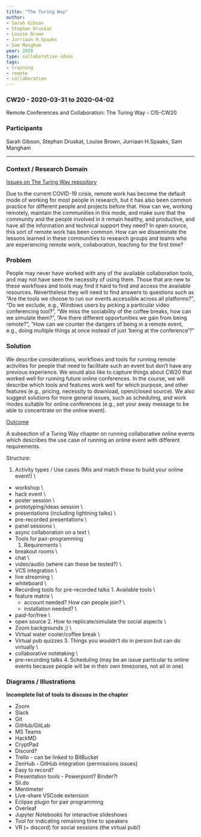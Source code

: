 ```yaml
---
title: "The Turing Way"
author:
- Sarah Gibson
- Stephan Druskat
- Louise Brown
- Jurriaan H.Spaaks
- Sam Mangham
year: 2020
type: collaborative-ideas
tags:
- training
- remote
- collaboration
---
```

### CW20 - 2020-03-31 to 2020-04-02

Remote Conferences and Collaboration: The Turing Way - CI5-CW20


### **Participants**

Sarah Gibson, Stephan Druskat, Louise Brown, Jurriaan H.Spaaks, Sam Mangham



---



### **Context / Research Domain**

[Issues on The Turing Way repository](https://github.com/alan-turing-institute/the-turing-way/issues?q=is%3Aissue+is%3Aopen+remote)

Due to the current COVID-19 crisis, remote work has become the default mode of working for most people in research, but it has also been common practice for different people and projects before that. How can we, working remotely, maintain the communities in this mode, and make sure that the community and the people involved in it remain healthy, and productive, and have all the information and technical support they need? In open source, this sort of remote work has been common. How can we disseminate the lessons learned in these communities to research groups and teams who are experiencing remote work, collaboration, teaching for the first time?


### **Problem**

People may never have worked with any of the available collaboration tools, and may not have seen the necessity of using them. Those that are new to these workflows and tools may find it hard to find and access the available resources. Nevertheless they will need to find answers to questions such as “Are the tools we choose to run our events accessible across all platforms?”, “Do we exclude, e.g., Windows users by picking a particular video conferencing tool?”, “We miss the sociability of the coffee breaks, how can we simulate them?”, ”Are there different opportunities we gain from being remote?”, “How can we counter the dangers of being in a remote event, e.g., doing multiple things at once instead of just ‘being at the conference’?”


### **Solution**

We describe considerations, workflows and tools for running remote activities for people that need to facilitate such an event but don’t have any previous experience. We would also like to capture things about CW20 that worked well for running future online conferences. In the course, we will describe which tools and features work well for which purpose, and other features (e.g., pricing, necessity to download, open/closed source). We also suggest solutions for more general issues, such as scheduling, and work modes suitable for online conferences (e.g., set your away message to be able to concentrate on the online event).

<span style="text-decoration:underline;">Outcome</span>

A subsection of a Turing Way chapter on running collaborative online events which describes the use case of running an online event with different requirements.

Structure:



1. Activity types / Use cases (Mix and match these to build your online event!) \
- workshop \
- hack event \
- poster session \
- prototyping/ideas session \
- presentations (including lightning talks) \
- pre-recorded presentations \
- panel sessions \
- async collaboration on a text \
- Tools for pair-programming
    1. Requirements \
- breakout rooms \
- chat \
- video/audio (where can these be tested?) \
- VCS integration \
- live streaming \
- whiteboard \
- Recording tools for pre-recorded talks
        1. Available tools \
- feature matrix \
	- account needed? How can people join? \
	- installation needed? \
- paid-for/free \
- open source
    2. How to replicate/simulate the social aspects \
- Zoom backgrounds ;) \
- Virtual water cooler/coffee break \
- Virtual pub quizzes
    3. Things you wouldn’t do in person but can do virtually \
- collaborative notetaking \
- pre-recording talks
    4. Scheduling (may be an issue particular to online events because people will be in their own timezones, not all in one)


### **Diagrams / Illustrations**

**Incomplete list of tools to discuss in the chapter**



*   Zoom
*   Slack
*   Git
*   GitHub/GitLab
*   MS Teams
*   HackMD
*   CryptPad
*   Discord?
*   Trello - can be linked to BitBucket
*   ZenHub - GitHub integration (permissions issues)
*   Easy to record?
*   Presentation tools - Powerpoint? Binder?!
*   Sli.do
*   Mentimeter
*   Live-share VSCode extension
*   Eclipse plugin for pair programming
*   Overleaf
*   Jupyter Notebooks for interactive slideshows
*   Tool for indicating remaining time to speakers
*   VR (+ discord) for social sessions (the virtual pub!)


